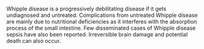 Whipple disease is a progressively debilitating disease if it gets undiagnosed and untreated. Complications from untreated Whipple disease are mainly due to nutritional deficiencies as it interferes with the absorption process of the small intestine. Few disseminated cases of Whipple disease sepsis have also been reported. Irreversible brain damage and potential death can also occur.